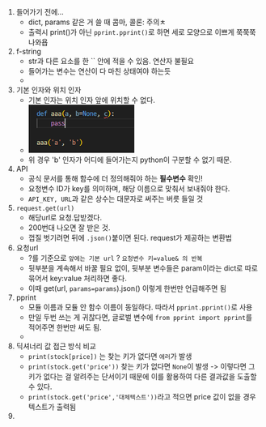 1. 들어가기 전에...
   - dict, params 같은 거 쓸 때 콤마, 콜론: 주의ㅊ
   - 출력시 print()가 아닌 `pprint.pprint()`로 하면 세로 모양으로 이쁘게 쭉쭉쭉 나와욥
2. f-string
   - str과 다른 요소를 한 `` 안에 적을 수 있음. 연산자 불필요
   - 들어가는 변수는 연산이 다 마친 상태여야 하는듯
   - 
3. 기본 인자와 위치 인자
   - 기본 인자는 위치 인자 앞에 위치할 수 없다. 
   - ![Alt text](image-3.png)
   - 위 경우 'b' 인자가 어디에 들어가는지 python이 구분할 수 없기 때문.
4. API
   - 공식 문서를 통해 함수에 더 정의해줘야 하는 **필수변수** 확인!
   - 요청변수 ID가 key를 의미하며, 해당 이름으로 맞춰서 보내줘야 한다. 
   - `API_KEY, URL`과 같은 상수는 대문자로 써주는 버릇 들일 것
5. `request.get(url)`
   - 해당url로 요청.답받겠다. 
   - 200번대 나오면 잘 받은 것.
   - 껍질 벗기려면 뒤에 `.json()`붙이면 된다. request가 제공하는 변환법
6. 요청url 
   - ?를 기준으로 `앞에는 기본 url` ? `요청변수 키=value& 의 반복`
   - 뒷부분을 계속해서 바꿀 필요 없이, 뒷부분 변수들은 param이라는 dict로 따로 묶어서 key:value 처리하면 좋다.
   - 이때 get(url, `params=params`).json() 이렇게 한번만 언급해주면 됨
7. pprint
   - 모듈 이름과 모듈 안 함수 이름이 동일하다. 따라서 `pprint.pprint()`로 사용
   - 만일 두번 쓰는 게 귀찮다면, 글로벌 변수에 `from pprint import pprint`를 적어주면 한번만 써도 됨.
   - 
8. 딕셔너리 값 접근 방식 비교
   - `print(stock[price])` 는 찾는 키가 없다면 `에러`가 발생
   - `print(stock.get('price'))` 찾는 키가 없다면 `None`이 발생 -> 이렇다면 그 키가 없다는 걸 알려주는 단서이기 때문에 이를 활용하여 다른 결과값을 도출할 수 있다. 
   - `print(stock.get('price','대체텍스트'))`라고 적으면 price 값이 없을 경우 텍스트가 출력됨
9.  